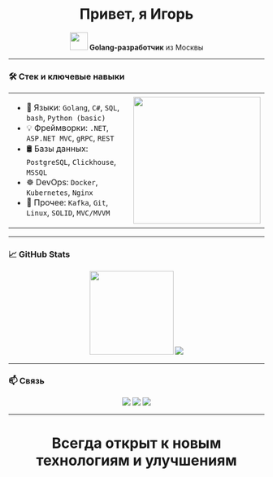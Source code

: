 <h1 align="center">Привет, я Игорь</h1>
<p align="center">
  <img src="https://media.giphy.com/media/hvRJCLFzcasrR4ia7z/giphy.gif" width="35">
  <b>Golang-разработчик</b> из Москвы
</p>

---

### 🛠 Стек и ключевые навыки

<table>
  <tr>
    <td >
      <ul>
        <li>🧠 Языки: <code>Golang</code>, <code>C#</code>, <code>SQL</code>, <code>bash</code>, <code>Python (basic)</code></li>
        <li>💡 Фреймворки: <code>.NET</code>, <code>ASP.NET MVC</code>, <code>gRPC</code>, <code>REST</code></li>
        <li>🛢️ Базы данных: <code>PostgreSQL</code>, <code>Clickhouse</code>, <code>MSSQL</code></li>
        <li>☸️ DevOps: <code>Docker</code>, <code>Kubernetes</code>, <code>Nginx</code></li>
        <li>🔧 Прочее: <code>Kafka</code>, <code>Git</code>, <code>Linux</code>, <code>SOLID</code>, <code>MVC/MVVM</code></li>
      </ul>
    </td>
    <td >
      <img align="right" src="https://media.giphy.com/media/L1R1tvI9svkIWwpVYr/giphy.gif" width="250">
    </td>
  </tr>
</table>

---

### 📈 GitHub Stats

<p align="center">
  <img src="https://github-readme-stats.vercel.app/api?username=tishntahoe&show_icons=true&theme=tokyonight&count_private=true" height="165">
  <img src="https://github-readme-stats.vercel.app/api/top-langs/?username=tishntahoe&layout=compact&theme=tokyonight">
</p>

---

### 📫 Связь

<p align="center">
  <a href="https://t.me/tishntahoe"><img src="https://img.shields.io/badge/Telegram-26A5E4?style=for-the-badge&logo=telegram&logoColor=white"/></a>
  <a href="mailto:fun.stim@yandex.ru"><img src="https://img.shields.io/badge/email-fabirshe@gmail.com-D14836?style=for-the-badge&logo=gmail&logoColor=white"/></a>
  <a href="https://github.com/tishntahoe"><img src="https://img.shields.io/badge/GitHub-tishntahoe-181717?style=for-the-badge&logo=github&logoColor=white"/></a>
</p>

---

<h1 align="center">Всегда открыт к новым технологиям и улучшениям</h1>

